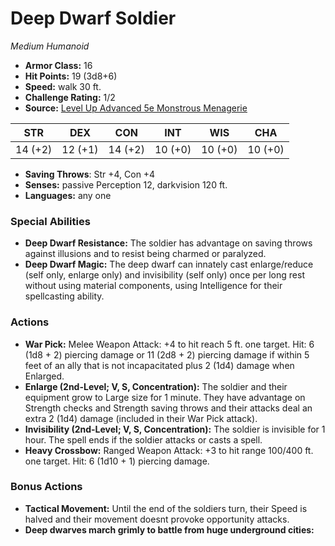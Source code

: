 # Deep Dwarf Soldier

*Medium* *Humanoid*

- **Armor Class:** 16
- **Hit Points:** 19 (3d8+6)
- **Speed:** walk 30 ft.
- **Challenge Rating:** 1/2
- **Source:** [Level Up Advanced 5e Monstrous Menagerie](https://www.levelup5e.com)

| STR | DEX | CON | INT | WIS | CHA |
| --- | --- | --- | --- | --- | --- |
| 14 (+2) | 12 (+1) | 14 (+2) | 10 (+0) | 10 (+0) | 10 (+0) |

- **Saving Throws**: Str +4, Con +4
- **Senses:** passive Perception 12, darkvision 120 ft.
- **Languages:** any one
### Special Abilities
- **Deep Dwarf Resistance:** The soldier has advantage on saving throws against illusions and to resist being charmed or paralyzed.
- **Deep Dwarf Magic:** The deep dwarf can innately cast enlarge/reduce (self only, enlarge only) and invisibility (self only) once per long rest without using material components, using Intelligence for their spellcasting ability.
### Actions
- **War Pick:** Melee Weapon Attack: +4 to hit  reach 5 ft.  one target. Hit: 6 (1d8 + 2) piercing damage  or 11 (2d8 + 2) piercing damage if within 5 feet of an ally that is not incapacitated  plus 2 (1d4) damage when Enlarged.
- **Enlarge (2nd-Level; V, S, Concentration):** The soldier and their equipment grow to Large size for 1 minute. They have advantage on Strength checks and Strength saving throws  and their attacks deal an extra 2 (1d4) damage (included in their War Pick attack).
- **Invisibility (2nd-Level; V, S, Concentration):** The soldier is invisible for 1 hour. The spell ends if the soldier attacks or casts a spell.
- **Heavy Crossbow:** Ranged Weapon Attack: +3 to hit  range 100/400 ft.  one target. Hit: 6 (1d10 + 1) piercing damage.
### Bonus Actions
- **Tactical Movement:** Until the end of the soldiers turn, their Speed is halved and their movement doesnt provoke opportunity attacks.
- **Deep dwarves march grimly to battle from huge underground cities:** 
